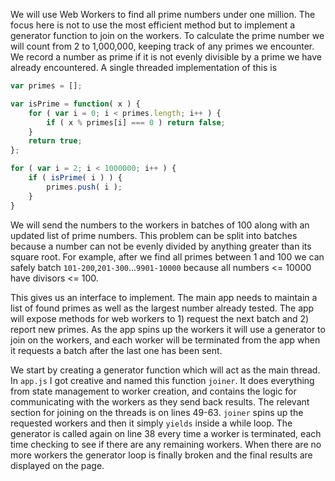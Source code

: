 We will use Web Workers to find all prime numbers under one million. The focus here is not to use the most efficient
method but to implement a generator function to join on the workers. To calculate the prime number we will count from
2 to 1,000,000, keeping track of any primes we encounter. We record a number as prime if it is not evenly divisible by
a prime we have already encountered. A single threaded implementation of this is

```javascript
var primes = [];

var isPrime = function( x ) {
    for ( var i = 0; i < primes.length; i++ ) {
        if ( x % primes[i] === 0 ) return false;
    }
    return true;
};

for ( var i = 2; i < 1000000; i++ ) {
    if ( isPrime( i ) ) {
        primes.push( i );
    }
}
```

We will send the numbers to the workers in batches of 100 along with an updated list of prime numbers. This problem can
be split into batches because a number can not be evenly divided by anything greater than its square root. For example,
after we find all primes between 1 and 100 we can safely batch `101-200`,`201-300`...`9901-10000` because all numbers
<= 10000 have divisors <= 100.

This gives us an interface to implement. The main app needs to maintain a list of found primes as well as the largest
number already tested. The app will expose methods for web workers to 1) request the next batch and 2) report new primes.
As the app spins up the workers it will use a generator to join on the workers, and each worker will be terminated from
the app when it requests a batch after the last one has been sent.

We start by creating a generator function which will act as the main thread. In `app.js` I got creative and named this
function `joiner`. It does everything from state management to worker creation, and contains the logic for communicating
with the workers as they send back results. The relevant section for joining on the threads is on lines 49-63. `joiner`
spins up the requested workers and then it simply `yields` inside a while loop. The generator is called again on line
38 every time a worker is terminated, each time checking to see if there are any remaining workers. When there are no
more workers the generator loop is finally broken and the final results are displayed on the page.